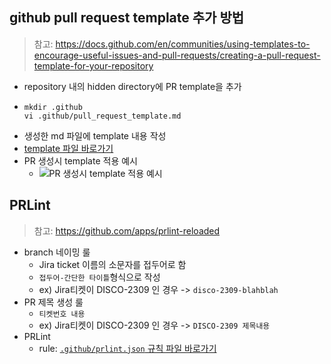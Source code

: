 ## github pull request template 추가 방법
> 참고: https://docs.github.com/en/communities/using-templates-to-encourage-useful-issues-and-pull-requests/creating-a-pull-request-template-for-your-repository
- repository 내의 hidden directory에 PR template을 추가
- ``` 
  mkdir .github 
  vi .github/pull_request_template.md
  ```
- 생성한 md 파일에 template 내용 작성
- [template 파일 바로가기](https://github.com/sujoungyoon/pr-template-test/blob/master/.github/pull_request_template.md)
- PR 생성시 template 적용 예시
  - ![PR 생성시 template 적용 예시](./create_pr_screenshot.png)

## PRLint
> 참고: https://github.com/apps/prlint-reloaded
- branch 네이밍 룰
  - Jira ticket 이름의 소문자를 접두어로 함
  - `접두어-간단한 타이틀`형식으로 작성
  - ex) Jira티켓이 DISCO-2309 인 경우 -> `disco-2309-blahblah`
- PR 제목 생성 룰
  - `티켓번호 내용`
  - ex) Jira티켓이 DISCO-2309 인 경우 -> `DISCO-2309 제목내용`
- PRLint
  - rule: [`.github/prlint.json` 규칙 파일 바로가기](https://github.com/sujoungyoon/pr-template-test/blob/master/.github/prlint.json)

  